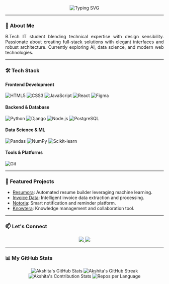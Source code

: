 <div align="center">
  <img src="https://readme-typing-svg.demolab.com?font=Fira+Code&weight=600&size=26&duration=4000&pause=1000&color=58A6FF&center=true&vCenter=true&width=435&lines=Hi+%F0%9F%91%8B%2C+I'm+Akshita+Shetty!" alt="Typing SVG" />
</div>

---

### 🚀 **About Me**
<p align="justify">
  B.Tech IT student blending technical expertise with design sensibility. Passionate about creating full-stack solutions with elegant interfaces and robust architecture. Currently exploring AI, data science, and modern web technologies.
</p>

---

### 🛠️ **Tech Stack**

#### **Frontend Development**
![HTML5](https://img.shields.io/badge/-HTML5-E34F26?style=flat-square&logo=html5&logoColor=white)
![CSS3](https://img.shields.io/badge/-CSS3-1572B6?style=flat-square&logo=css3)
![JavaScript](https://img.shields.io/badge/-JavaScript-F7DF1E?style=flat-square&logo=javascript&logoColor=black)
![React](https://img.shields.io/badge/-React-61DAFB?style=flat-square&logo=react&logoColor=black)
![Figma](https://img.shields.io/badge/-Figma-F24E1E?style=flat-square&logo=figma&logoColor=white)

#### **Backend & Database**
![Python](https://img.shields.io/badge/-Python-3776AB?style=flat-square&logo=python&logoColor=white)
![Django](https://img.shields.io/badge/-Django-092E20?style=flat-square&logo=django)
![Node.js](https://img.shields.io/badge/-Node.js-339933?style=flat-square&logo=node.js&logoColor=white)
![PostgreSQL](https://img.shields.io/badge/-PostgreSQL-4169E1?style=flat-square&logo=postgresql)

#### **Data Science & ML**
![Pandas](https://img.shields.io/badge/-Pandas-150458?style=flat-square&logo=pandas)
![NumPy](https://img.shields.io/badge/-NumPy-013243?style=flat-square&logo=numpy)
![Scikit-learn](https://img.shields.io/badge/-Scikit--learn-F7931E?style=flat-square&logo=scikit-learn)

#### **Tools & Platforms**
![Git](https://img.shields.io/badge/-Git-F05032?style=flat-square&logo=git&logoColor=white)

---

### 🌟 **Featured Projects**

- [Resumora](https://github.com/Akshita3104/Resumora): Automated resume builder leveraging machine learning.
- [Invoice Data](#): Intelligent invoice data extraction and processing.
- [Notoria](#): Smart notification and reminder platform.
- [Knowtera](#): Knowledge management and collaboration tool.

---

### 📫 **Let's Connect**
<div align="center">
  <a href="https://www.linkedin.com/in/akshita-shetty-2004s" target="_blank">
    <img src="https://img.shields.io/badge/-LinkedIn-0077B5?style=for-the-badge&logo=linkedin&logoColor=white"/>
  </a>
  <a href="mailto:akshitashetty43@gmail.com">
    <img src="https://img.shields.io/badge/-Gmail-D14836?style=for-the-badge&logo=gmail&logoColor=white"/>
  </a>
</div>

---

### 📊 **My GitHub Stats**

<div align="center">
  <img src="https://github-readme-stats-akshita3104.vercel.app/api?username=Akshita3104&show_icons=true&theme=radical&hide_title=true" alt="Akshita's GitHub Stats" />
  <img src="https://github-readme-streak-stats.herokuapp.com/?user=Akshita3104&theme=radical" alt="Akshita's GitHub Streak" />
  <img src="https://github-contribution-stats.vercel.app/api/?username=Akshita3104" alt="Akshita's Contribution Stats" />
  <img src="https://github-profile-summary-cards.vercel.app/api/cards/repos-per-language?username=Akshita3104&theme=radical" alt="Repos per Language" />
</div>
